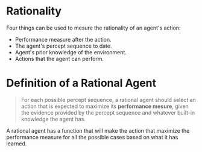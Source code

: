 # Rationality
Four things can be used to mesure the rationality of an agent's action:
- Performance measure after the action.
- The agent's percept sequence to date.
- Agent's prior knowledge of the environment.
- Actions that the agent can perform.

# Definition of a Rational Agent
>For each possible percept sequence, a rational agent should select an action that is expected to maximize its **performance mesure**, given the evidence provided by the percept sequence and whatever built-in knowledge the agent has.

A rational agent has a function that will make the action that maximize the performance measure for all the possible cases based on what it has learned.
